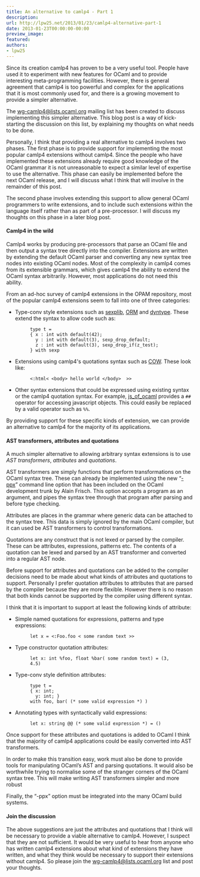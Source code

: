 ```yaml
---
title: An alternative to camlp4 - Part 1
description:
url: http://lpw25.net/2013/01/23/camlp4-alternative-part-1
date: 2013-01-23T00:00:00-00:00
preview_image:
featured:
authors:
- lpw25
---
```


<p>Since its creation camlp4 has proven to be a very useful tool. People have used
it to experiment with new features for OCaml and to provide interesting
meta-programming facilities. However, there is general agreement that camlp4 is
too powerful and complex for the applications that it is most commonly used for,
and there is a growing movement to provide a simpler alternative.</p>

<p>The <a href="http://lists.ocaml.org/listinfo/wg-camlp4">wg-camlp4@lists.ocaml.org</a>
mailing list has been created to discuss implementing this simpler
alternative. This blog post is a way of kick-starting the discussion on this
list, by explaining my thoughts on what needs to be done.</p>

<p>Personally, I think that providing a real alternative to camlp4 involves two
phases. The first phase is to provide support for implementing the most popular
camlp4 extensions without camlp4. Since the people who have implemented these
extensions already require good knowledge of the OCaml grammar it is not
unreasonable to expect a similar level of expertise to use the alternative. This
phase can easily be implemented before the next OCaml release, and I will
discuss what I think that will involve in the remainder of this post.</p>

<p>The second phase involves extending this support to allow general OCaml
programmers to write extensions, and to include such extensions within the
language itself rather than as part of a pre-processor. I will discuss my
thoughts on this phase in a later blog post.</p>

<h4>Camlp4 in the wild</h4>

<p>Camlp4 works by producing pre-processors that parse an OCaml file and then output
a syntax tree directly into the compiler. Extensions are written by extending
the default OCaml parser and converting any new syntax tree nodes into existing
OCaml nodes. Most of the complexity in camlp4 comes from its extensible
grammars, which gives camlp4 the ability to extend the OCaml syntax
arbitrarily. However, most applications do not need this ability.</p>

<p>From an ad-hoc survey of camlp4 extensions in the OPAM repository, most of the
popular camlp4 extensions seem to fall into one of three categories:</p>
<ul>
<li>
Type-conv style extensions such as 
<a href="https://bitbucket.org/yminsky/ocaml-core/wiki/Home - [404 Not Found]">sexplib</a>, 
<a href="https://github.com/mirage/orm">ORM</a> and 
<a href="https://github.com/mirage/dyntype">dyntype</a>. 
These extend the syntax to allow code such as:

<figure class="highlight"><pre><code class="language-ocaml" data-lang="ocaml"><span class="k">type</span> <span class="n">t</span> <span class="p">=</span>
<span class="p">{</span> <span class="n">x</span> <span class="p">:</span> <span class="kt">int</span> <span class="k">with</span> <span class="n">default</span><span class="p">(</span><span class="mi">42</span><span class="o">);</span>
  <span class="n">y</span> <span class="p">:</span> <span class="kt">int</span> <span class="k">with</span> <span class="n">default</span><span class="p">(</span><span class="mi">3</span><span class="o">),</span> <span class="n">sexp_drop_default</span><span class="p">;</span>
  <span class="n">z</span> <span class="p">:</span> <span class="kt">int</span> <span class="k">with</span> <span class="n">default</span><span class="p">(</span><span class="mi">3</span><span class="o">),</span> <span class="n">sexp_drop_if</span><span class="p">(</span><span class="n">z_test</span><span class="o">);</span> 
<span class="p">}</span> <span class="k">with</span> <span class="n">sexp</span></code></pre></figure>

</li>
<li>
Extensions using camlp4's quotations syntax such as 
<a href="https://github.com/mirage/ocaml-cow">COW</a>. These look like:

<figure class="highlight"><pre><code class="language-ocaml" data-lang="ocaml"><span class="o">&lt;:</span><span class="n">html</span><span class="p">&lt;</span> <span class="p">&lt;</span><span class="n">body</span><span class="p">&gt;</span> <span class="n">hello</span> <span class="n">world</span> <span class="o">&lt;/</span><span class="n">body</span><span class="p">&gt;</span>  <span class="o">&gt;&gt;</span></code></pre></figure>

</li>
<li>
Other syntax extensions that could be expressed using existing syntax or the
camlp4 quotation syntax. For example, 
<a href="http://ocsigen.org/js_of_ocaml/">js_of_ocaml</a> provides a
<code>##</code> operator for accessing javascript objects. This could easily be replaced by
a valid operator such as <code>%%</code>.
</li>
</ul>

<p>By providing support for these specific kinds of extension, we can provide an
alternative to camlp4 for the majority of its applications.</p>

<h4>AST transformers, attributes and quotations</h4>

<p>A much simpler alternative to allowing arbitrary syntax extensions is to use
<em>AST transformers</em>, <em>attributes</em> and <em>quotations</em>.</p>

<p>AST transformers are simply functions that perform transformations on the OCaml
syntax tree. These can already be implemented using the new
&ldquo;<a href="http://www.lexifi.com/blog/syntax-extensions-without-camlp4-lets-do-it - [404 Not Found]">-ppx</a>&rdquo;
command line option that has been included on the OCaml development trunk by
Alain Frisch. This option accepts a program as an argument, and pipes the syntax
tree through that program after parsing and before type checking.</p>

<p>Attributes are places in the grammar where generic data can be attached to the
syntax tree. This data is simply ignored by the main OCaml compiler, but it can
used be AST transformers to control transformations.</p>

<p>Quotations are any construct that is not lexed or parsed by the compiler. These
can be attributes, expressions, patterns etc. The contents of a quotation can be
lexed and parsed by an AST transformer and converted into a regular AST node.</p>

<p>Before support for attributes and quotations can be added to the compiler
decisions need to be made about what kinds of attributes and quotations to
support. Personally I prefer quotation attributes to attributes that are parsed
by the compiler because they are more flexible. However there is no reason that
both kinds cannot be supported by the compiler using different syntax.</p>

<p>I think that it is important to support at least the following kinds of attribute:</p>
<ul>
<li>
Simple named quotations for expressions, patterns and type expressions:

<figure class="highlight"><pre><code class="language-ocaml" data-lang="ocaml"><span class="k">let</span> <span class="n">x</span> <span class="p">=</span> <span class="o">&lt;:</span><span class="nn">Foo</span><span class="p">.</span><span class="n">foo</span> <span class="p">&lt;</span> <span class="n">some</span> <span class="n">random</span> <span class="n">text</span> <span class="o">&gt;&gt;</span></code></pre></figure>

</li>
<li>
Type constructor quotation attributes:

<figure class="highlight"><pre><code class="language-ocaml" data-lang="ocaml"><span class="k">let</span> <span class="n">x</span><span class="p">:</span> <span class="kt">int</span> <span class="o">%</span><span class="n">foo</span><span class="p">,</span> <span class="kt">float</span> <span class="o">%</span><span class="n">bar</span><span class="p">(</span> <span class="n">some</span> <span class="n">random</span> <span class="n">text</span><span class="p">)</span> <span class="p">=</span> <span class="p">(</span><span class="mi">3</span><span class="p">,</span> <span class="mi">4</span><span class="p">.</span><span class="mi">5</span><span class="p">)</span></code></pre></figure>

</li>
<li>
Type-conv style definition attributes:

<figure class="highlight"><pre><code class="language-ocaml" data-lang="ocaml"><span class="k">type</span> <span class="n">t</span> <span class="p">=</span> 
<span class="p">{</span> <span class="n">x</span><span class="p">:</span> <span class="kt">int</span><span class="p">;</span>
  <span class="n">y</span><span class="p">:</span> <span class="kt">int</span><span class="p">;</span> <span class="p">}</span>
<span class="k">with</span> <span class="n">foo</span><span class="p">,</span> <span class="n">bar</span><span class="p">(</span> <span class="c">(* some valid expression *)</span> <span class="p">)</span></code></pre></figure>

</li>
<li>
Annotating types with syntactically valid expressions:

<figure class="highlight"><pre><code class="language-ocaml" data-lang="ocaml"><span class="k">let</span> <span class="n">x</span><span class="p">:</span> <span class="kt">string</span> <span class="o">@@</span> <span class="c">(* some valid expression *)</span> <span class="p">=</span> <span class="bp">()</span></code></pre></figure>

</li>
</ul>

<p>Once support for these attributes and quotations is added to OCaml I think that
the majority of camlp4 applications could be easily converted into AST
transformers.</p>

<p>In order to make this transition easy, work must also be done to provide tools
for manipulating OCaml&rsquo;s AST and parsing quotations. It would also be worthwhile
trying to normalise some of the stranger corners of the OCaml syntax tree. This
will make writing AST transformers simpler and more robust</p>

<p>Finally, the &ldquo;-ppx&rdquo; option must be integrated into the many OCaml build
systems.</p>

<h4>Join the discussion</h4>

<p>The above suggestions are just the attributes and quotations that I think will
be necessary to provide a viable alternative to camlp4. However, I suspect that
they are not sufficient. It would be very useful to hear from anyone who has
written camlp4 extensions about what kind of extensions they have written, and
what they think would be necessary to support their extensions without
camlp4. So please join the
<a href="http://lists.ocaml.org/listinfo/wg-camlp4">wg-camlp4@lists.ocaml.org</a> list and post
your thoughts.</p>

